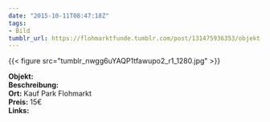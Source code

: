 ```yaml
---
date: "2015-10-11T08:47:18Z"
tags:
- Bild
tumblr_url: https://flohmarktfunde.tumblr.com/post/131475936353/objekt-lorem-ipsum-beschreibung-lorem-ipsum-ort
---
```

 {{< figure src="tumblr_nwgg6uYAQP1tfawupo2_r1_1280.jpg" >}}  

**Objekt:**   
**Beschreibung:**   
**Ort:** Kauf Park Flohmarkt  
**Preis:** 15€  
**Links:** 
